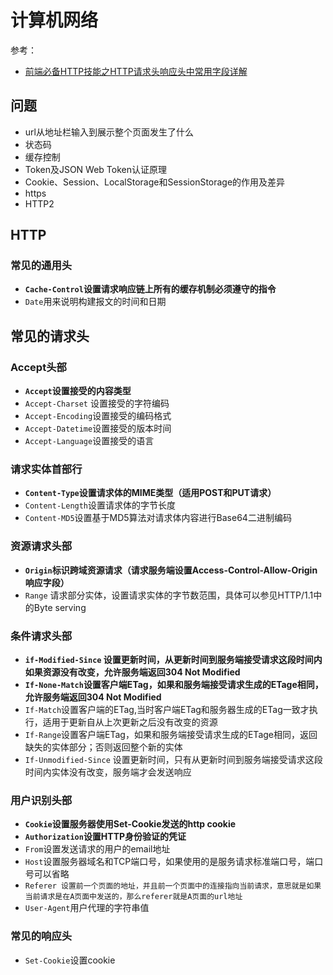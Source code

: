 计算机网络
===
参考：
* [前端必备HTTP技能之HTTP请求头响应头中常用字段详解](http://www.jianshu.com/p/6e86903d74f7)
## 问题
* url从地址栏输入到展示整个页面发生了什么
* 状态码
* 缓存控制
* Token及JSON Web Token认证原理
* Cookie、Session、LocalStorage和SessionStorage的作用及差异
* https
* HTTP2

## HTTP



### 常见的通用头

* __`Cache-Control`设置请求响应链上所有的缓存机制必须遵守的指令__
* `Date`用来说明构建报文的时间和日期

## 常见的请求头
### Accept头部
* __`Accept`设置接受的内容类型__ 
* `Accept-Charset` 设置接受的字符编码
* `Accept-Encoding`设置接受的编码格式
* `Accept-Datetime`设置接受的版本时间
* `Accept-Language`设置接受的语言

### 请求实体首部行
* __`Content-Type`设置请求体的MIME类型（适用POST和PUT请求）__
* `Content-Length`设置请求体的字节长度
* `Content-MD5`设置基于MD5算法对请求体内容进行Base64二进制编码

### 资源请求头部
* __`Origin`标识跨域资源请求（请求服务端设置Access-Control-Allow-Origin响应字段）__
* `Range` 请求部分实体，设置请求实体的字节数范围，具体可以参见HTTP/1.1中的Byte serving

### 条件请求头部
* __`if-Modified-Since` 设置更新时间，从更新时间到服务端接受请求这段时间内如果资源没有改变，允许服务端返回304 Not Modified__
* __`If-None-Match`设置客户端ETag，如果和服务端接受请求生成的ETage相同，允许服务端返回304 Not Modified__
* `If-Match`设置客户端的ETag,当时客户端ETag和服务器生成的ETag一致才执行，适用于更新自从上次更新之后没有改变的资源
* `If-Range`设置客户端ETag，如果和服务端接受请求生成的ETage相同，返回缺失的实体部分；否则返回整个新的实体
* `If-Unmodified-Since` 设置更新时间，只有从更新时间到服务端接受请求这段时间内实体没有改变，服务端才会发送响应

### 用户识别头部
* __`Cookie`设置服务器使用Set-Cookie发送的http cookie__
* __`Authorization`设置HTTP身份验证的凭证__
* `From`设置发送请求的用户的email地址
* `Host`设置服务器域名和TCP端口号，如果使用的是服务请求标准端口号，端口号可以省略
* `Referer 设置前一个页面的地址，并且前一个页面中的连接指向当前请求，意思就是如果当前请求是在A页面中发送的，那么referer就是A页面的url地址`
* `User-Agent`用户代理的字符串值

### 常见的响应头
* `Set-Cookie`设置cookie